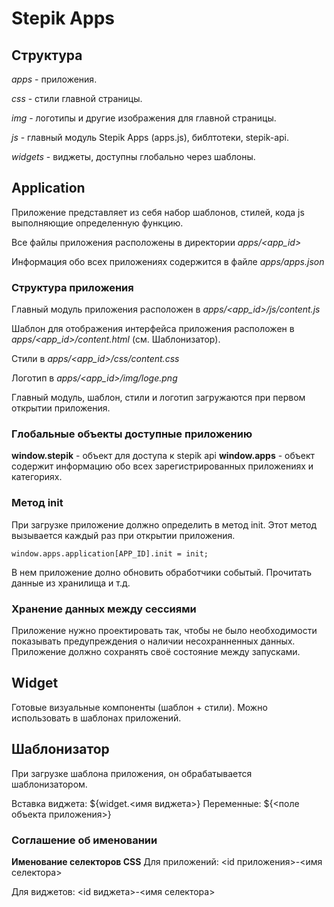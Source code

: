 # Stepik Apps
## Структура

*apps* - приложения.

*css* - стили главной страницы.

*img* - логотипы и другие изображения для главной страницы.

*js* - главный модуль Stepik Apps (apps.js), библтотеки, stepik-api.

*widgets* - виджеты, доступны глобально через шаблоны.

## Application
Приложение представляет из себя набор шаблонов, стилей, кода js выполняющие определенную функцию.

Все файлы приложения расположены в директории *apps/\<app_id>*

Информация обо всех приложениях содержится в файле *apps/apps.json*
### Структура приложения
Главный модуль приложения расположен в *apps/\<app_id>/js/content.js*

Шаблон для отображения интерфейса приложения расположен в *apps/\<app_id>/content.html* (см. Шаблонизатор).

Стили в *apps/\<app_id>/css/content.css*

Логотип в *apps/\<app_id>/img/loge.png*

Главный модуль, шаблон, стили и логотип загружаются при первом открытии приложения.

### Глобальные объекты доступные приложению
**window.stepik** - объект для доступа к stepik api
**window.apps** - объект содержит информацию обо всех зарегистрированных приложениях и категориях.

### Метод init
При загрузке приложение должно определить в метод init. Этот метод вызывается каждый раз при открытии приложения.

`window.apps.application[APP_ID].init = init;`

В нем приложение долно обновить обработчики событый. Прочитать данные из хранилища и т.д.

### Хранение данных между сессиями
Приложение нужно проектировать так, чтобы не было необходимости показывать предупреждения о наличии несохранненных данных.
Приложение должно сохранять своё состояние между запусками.


## Widget
Готовые визуальные компоненты (шаблон + стили). Можно использовать в шаблонах приложений.

## Шаблонизатор

При загрузке шаблона приложения, он обрабатывается шаблонизатором.

Вставка виджета: ${widget.\<имя виджета>}
Переменные: ${\<поле объекта приложения>}

### Соглашение об именовании

**Именование селекторов CSS**
Для приложений:
\<id приложения>-\<имя селектора>

Для виджетов:
\<id виджета>-\<имя селектора>
